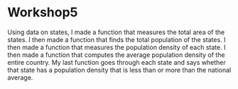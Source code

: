 # Workshop5
Using data on states, I made a function that measures the total area of the states. I then made a function that finds the total population of the states. I then made a function that measures the population density of each state. I then made a function that computes the average population density of the entire country. My last function goes through each state and says whether that state has a population density that is less than or more than the national average.
